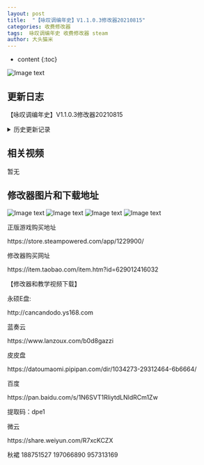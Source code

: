 ```yaml
---
layout: post
title:  "【咏叹调编年史】V1.1.0.3修改器20210815"
categories: 收费修改器
tags:  咏叹调编年史 收费修改器 steam
author: 大头猫米
---
```


* content
{:toc}

![Image text](https://datoumaomi.github.io/pic/yyy/yongtandiaobiannianshi/logo.jpg)

##  更新日志

【咏叹调编年史】V1.1.0.3修改器20210815





<details>
<summary>历史更新记录</summary>
 <p></p>
 【咏叹调编年史】V1.0.1.2b修改器20201014<p></p>
 【咏叹调编年史】V1.0.1.3b修改器20201029<p></p>
 【咏叹调编年史】V1.0.2.1b修改器20210521<p></p>
 【咏叹调编年史】V1.1.0.0h修改器20210626~<p></p>
 【咏叹调编年史】V1.1.0.1修改器20210709<p></p>
 【咏叹调编年史】V1.1.0.3修改器20210815<p></p>
 <p></p>
无
 <p></p>
</details>

## 相关视频
暂无

## 修改器图片和下载地址

![Image text](https://datoumaomi.github.io/pic/yyy/yongtandiaobiannianshi/0.jpg)
![Image text](https://datoumaomi.github.io/pic/yyy/yongtandiaobiannianshi/1.jpg)
![Image text](https://datoumaomi.github.io/pic/yyy/yongtandiaobiannianshi/2.jpg)
![Image text](https://datoumaomi.github.io/pic/yyy/yongtandiaobiannianshi/3.jpg)


<p>正版游戏购买地址</p>
https://store.steampowered.com/app/1229900/
<p></p>

<p></p>
修改器购买网址
<p></p>
https://item.taobao.com/item.htm?id=629012416032
<p></p>
【修改器和教学视频下载】
<p></p>
永硕E盘:
<p></p>
http://cancandodo.ys168.com
<p></p>
蓝奏云
<p></p>
https://www.lanzoux.com/b0d8gazzi
<p></p>
皮皮盘
<p></p>
https://datoumaomi.pipipan.com/dir/1034273-29312464-6b6664/
<p></p>
百度
<p></p>
https://pan.baidu.com/s/1N6SVT1RliytdLNldRCm1Zw 
<p></p>
提取码：dpe1
<p></p>
微云<p></p>
https://share.weiyun.com/R7xcKCZX<p></p>
<p>秋裙 188751527 197066890 957313169</p>

